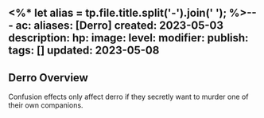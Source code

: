 <%* let alias = tp.file.title.split('-').join(' '); %>---
ac: 
aliases: [Derro]
created: 2023-05-03
description: 
hp: 
image: 
level: 
modifier: 
publish: 
tags: []
updated: 2023-05-08
---

## Derro Overview

Confusion effects only affect derro if they secretly want to murder one of their own companions.
